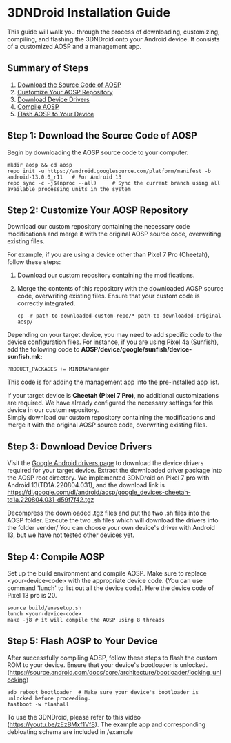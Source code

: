# 3DNDroid Installation Guide

This guide will walk you through the process of downloading, customizing, compiling, and flashing the 3DNDroid onto your Android device.
It consists of a customized AOSP and a management app.

## Summary of Steps

1. [Download the Source Code of AOSP](#step-1-download-the-source-code-of-aosp)
2. [Customize Your AOSP Repository](#step-2-customize-your-aosp-repository)
3. [Download Device Drivers](#step-3-download-device-drivers)
4. [Compile AOSP](#step-4-compile-aosp)
5. [Flash AOSP to Your Device](#step-5-flash-aosp-to-your-device)

## Step 1: Download the Source Code of AOSP

Begin by downloading the AOSP source code to your computer.

```shell
mkdir aosp && cd aosp
repo init -u https://android.googlesource.com/platform/manifest -b android-13.0.0_r11   # For Android 13
repo sync -c -j$(nproc --all)     # Sync the current branch using all available processing units in the system
``````



## Step 2: Customize Your AOSP Repository
Download our custom repository containing the necessary code modifications and merge it with the original AOSP source code, overwriting existing files.

For example, if you are using a device other than Pixel 7 Pro (Cheetah), follow these steps:

1. Download our custom repository containing the modifications.

2. Merge the contents of this repository with the downloaded AOSP source code, overwriting existing files. Ensure that your custom code is correctly integrated.

   ```shell
   cp -r path-to-downloaded-custom-repo/* path-to-downloaded-original-aosp/
    ```



  Depending on your target device, you may need to add specific code to the device configuration files. For instance, if you are using Pixel 4a (Sunfish), add the following code to <b>AOSP/device/google/sunfish/device-sunfish.mk:</b>
  ```shell
  PRODUCT_PACKAGES += MINIMAManager
```
This code is for adding the management app into the pre-installed app list.


If your target device is <b>Cheetah (Pixel 7 Pro)</b>, no additional customizations are required. We have already configured the necessary settings for this device in our custom repository. <br>Simply download our custom repository containing the modifications and merge it with the original AOSP source code, overwriting existing files.



## Step 3: Download Device Drivers
Visit the [Google Android drivers page](https://developers.google.com/android/drivers )
 to download the device drivers required for your target device. Extract the downloaded driver package into the AOSP root directory.
  We implemented 3DNDroid on Pixel 7 pro with Android 13(TD1A.220804.031), and the download link is https://dl.google.com/dl/android/aosp/google_devices-cheetah-td1a.220804.031-d59f7f42.tgz
  
  Decompress the downloaded .tgz files and put the two .sh files into the AOSP folder.
	Execute the two .sh files which will download the drivers into the folder vender/
  You can choose your own device's driver with Android 13, but we have not tested other devices yet.

## Step 4: Compile AOSP
Set up the build environment and compile AOSP. Make sure to replace \<your-device-code\> with the appropriate device code. 
(You can use command 'lunch' to list out all the device code). Here the device code of Pixel 13 pro is 20.

``` shell
source build/envsetup.sh
lunch <your-device-code>
make -j8 # it will compile the AOSP using 8 threads
```

## Step 5: Flash AOSP to Your Device
After successfully compiling AOSP, follow these steps to flash the custom ROM to your device. Ensure that your device's bootloader is unlocked.
(https://source.android.com/docs/core/architecture/bootloader/locking_unlocking)

``` shell
adb reboot bootloader  # Make sure your device's bootloader is unlocked before proceeding.
fastboot -w flashall

```

To use the 3DNDroid, please refer to this video (https://youtu.be/zEzBMxf1Vf8).
The example app and corresponding debloating schema are included in /example